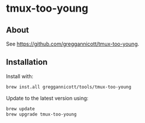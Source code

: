 # tmux-too-young

## About

See https://github.com/greggannicott/tmux-too-young.

## Installation

Install with:

```bash
brew inst.all greggannicott/tools/tmux-too-young
```

Update to the latest version using:

```bash
brew update
brew upgrade tmux-too-young
```
